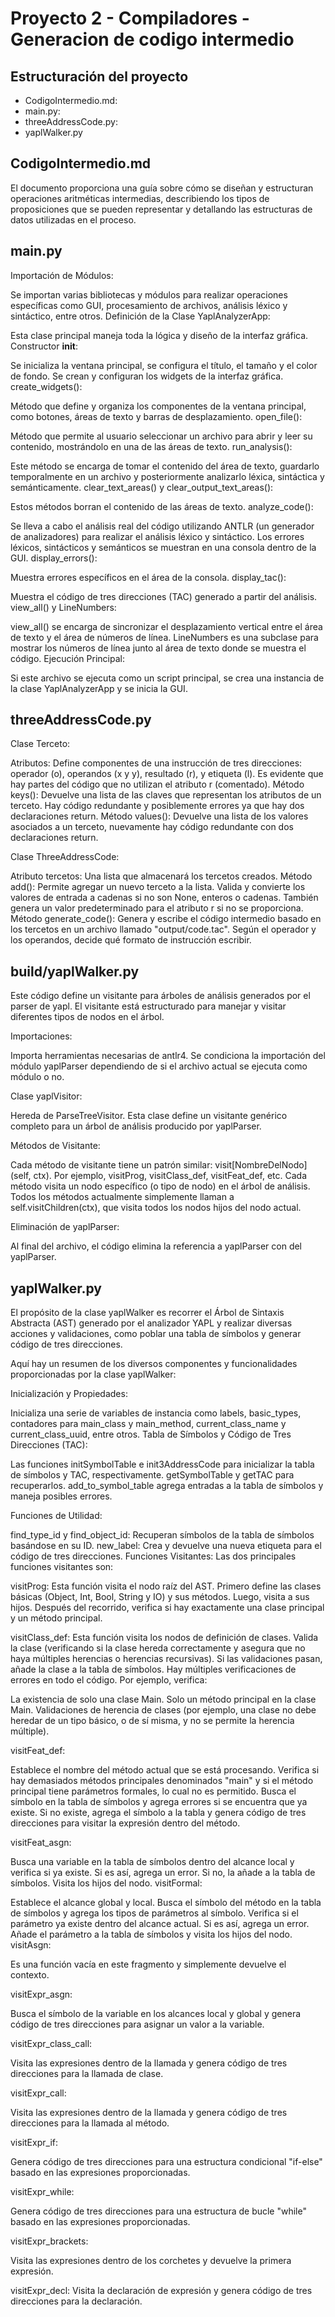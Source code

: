# Proyecto 2 - Compiladores - Generacion de codigo intermedio

## Estructuración del proyecto

- CodigoIntermedio.md:
- main.py:
- threeAddressCode.py:
- yaplWalker.py

## CodigoIntermedio.md

El documento proporciona una guía sobre cómo se diseñan y estructuran operaciones aritméticas intermedias, describiendo los tipos de proposiciones que se pueden representar y detallando las estructuras de datos utilizadas en el proceso.

## main.py

Importación de Módulos:

Se importan varias bibliotecas y módulos para realizar operaciones específicas como GUI, procesamiento de archivos, análisis léxico y sintáctico, entre otros.
Definición de la Clase YaplAnalyzerApp:

Esta clase principal maneja toda la lógica y diseño de la interfaz gráfica.
Constructor __init__:

Se inicializa la ventana principal, se configura el título, el tamaño y el color de fondo.
Se crean y configuran los widgets de la interfaz gráfica.
create_widgets():

Método que define y organiza los componentes de la ventana principal, como botones, áreas de texto y barras de desplazamiento.
open_file():

Método que permite al usuario seleccionar un archivo para abrir y leer su contenido, mostrándolo en una de las áreas de texto.
run_analysis():

Este método se encarga de tomar el contenido del área de texto, guardarlo temporalmente en un archivo y posteriormente analizarlo léxica, sintáctica y semánticamente.
clear_text_areas() y clear_output_text_areas():

Estos métodos borran el contenido de las áreas de texto.
analyze_code():

Se lleva a cabo el análisis real del código utilizando ANTLR (un generador de analizadores) para realizar el análisis léxico y sintáctico. Los errores léxicos, sintácticos y semánticos se muestran en una consola dentro de la GUI.
display_errors():

Muestra errores específicos en el área de la consola.
display_tac():

Muestra el código de tres direcciones (TAC) generado a partir del análisis.
view_all() y LineNumbers:

view_all() se encarga de sincronizar el desplazamiento vertical entre el área de texto y el área de números de línea.
LineNumbers es una subclase para mostrar los números de línea junto al área de texto donde se muestra el código.
Ejecución Principal:

Si este archivo se ejecuta como un script principal, se crea una instancia de la clase YaplAnalyzerApp y se inicia la GUI.

## threeAddressCode.py

Clase Terceto:

Atributos: Define componentes de una instrucción de tres direcciones: operador (o), operandos (x y y), resultado (r), y etiqueta (l). Es evidente que hay partes del código que no utilizan el atributo r (comentado).
Método keys(): Devuelve una lista de las claves que representan los atributos de un terceto. Hay código redundante y posiblemente errores ya que hay dos declaraciones return.
Método values(): Devuelve una lista de los valores asociados a un terceto, nuevamente hay código redundante con dos declaraciones return.

Clase ThreeAddressCode:

Atributo tercetos: Una lista que almacenará los tercetos creados.
Método add(): Permite agregar un nuevo terceto a la lista. Valida y convierte los valores de entrada a cadenas si no son None, enteros o cadenas. También genera un valor predeterminado para el atributo r si no se proporciona.
Método generate_code(): Genera y escribe el código intermedio basado en los tercetos en un archivo llamado "output/code.tac". Según el operador y los operandos, decide qué formato de instrucción escribir.

## build/yaplWalker.py

Este código define un visitante para árboles de análisis generados por el parser de yapl. El visitante está estructurado para manejar y visitar diferentes tipos de nodos en el árbol.

Importaciones:

Importa herramientas necesarias de antlr4.
Se condiciona la importación del módulo yaplParser dependiendo de si el archivo actual se ejecuta como módulo o no.

Clase yaplVisitor:

Hereda de ParseTreeVisitor.
Esta clase define un visitante genérico completo para un árbol de análisis producido por yaplParser.

Métodos de Visitante:

Cada método de visitante tiene un patrón similar: visit[NombreDelNodo](self, ctx).
Por ejemplo, visitProg, visitClass_def, visitFeat_def, etc.
Cada método visita un nodo específico (o tipo de nodo) en el árbol de análisis.
Todos los métodos actualmente simplemente llaman a self.visitChildren(ctx), que visita todos los nodos hijos del nodo actual.

Eliminación de yaplParser:

Al final del archivo, el código elimina la referencia a yaplParser con del yaplParser.

## yaplWalker.py

El propósito de la clase yaplWalker es recorrer el Árbol de Sintaxis Abstracta (AST) generado por el analizador YAPL y realizar diversas acciones y validaciones, como poblar una tabla de símbolos y generar código de tres direcciones.

Aquí hay un resumen de los diversos componentes y funcionalidades proporcionadas por la clase yaplWalker:

Inicialización y Propiedades:

Inicializa una serie de variables de instancia como labels, basic_types, contadores para main_class y main_method, current_class_name y current_class_uuid, entre otros.
Tabla de Símbolos y Código de Tres Direcciones (TAC):

Las funciones initSymbolTable e init3AddressCode para inicializar la tabla de símbolos y TAC, respectivamente.
getSymbolTable y getTAC para recuperarlos.
add_to_symbol_table agrega entradas a la tabla de símbolos y maneja posibles errores.

Funciones de Utilidad:

find_type_id y find_object_id: Recuperan símbolos de la tabla de símbolos basándose en su ID.
new_label: Crea y devuelve una nueva etiqueta para el código de tres direcciones.
Funciones Visitantes: Las dos principales funciones visitantes son:

visitProg: Esta función visita el nodo raíz del AST. Primero define las clases básicas (Object, Int, Bool, String y IO) y sus métodos. Luego, visita a sus hijos. Después del recorrido, verifica si hay exactamente una clase principal y un método principal.

visitClass_def: Esta función visita los nodos de definición de clases. Valida la clase (verificando si la clase hereda correctamente y asegura que no haya múltiples herencias o herencias recursivas). Si las validaciones pasan, añade la clase a la tabla de símbolos.
Hay múltiples verificaciones de errores en todo el código. Por ejemplo, verifica:

La existencia de solo una clase Main.
Solo un método principal en la clase Main.
Validaciones de herencia de clases (por ejemplo, una clase no debe heredar de un tipo básico, o de sí misma, y no se permite la herencia múltiple).

visitFeat_def:

Establece el nombre del método actual que se está procesando.
Verifica si hay demasiados métodos principales denominados "main" y si el método principal tiene parámetros formales, lo cual no es permitido.
Busca el símbolo en la tabla de símbolos y agrega errores si se encuentra que ya existe.
Si no existe, agrega el símbolo a la tabla y genera código de tres direcciones para visitar la expresión dentro del método.

visitFeat_asgn:

Busca una variable en la tabla de símbolos dentro del alcance local y verifica si ya existe. Si es así, agrega un error. Si no, la añade a la tabla de símbolos.
Visita los hijos del nodo.
visitFormal:

Establece el alcance global y local.
Busca el símbolo del método en la tabla de símbolos y agrega los tipos de parámetros al símbolo.
Verifica si el parámetro ya existe dentro del alcance actual. Si es así, agrega un error.
Añade el parámetro a la tabla de símbolos y visita los hijos del nodo.
visitAsgn:

Es una función vacía en este fragmento y simplemente devuelve el contexto.

visitExpr_asgn:

Busca el símbolo de la variable en los alcances local y global y genera código de tres direcciones para asignar un valor a la variable.

visitExpr_class_call:

Visita las expresiones dentro de la llamada y genera código de tres direcciones para la llamada de clase.

visitExpr_call:

Visita las expresiones dentro de la llamada y genera código de tres direcciones para la llamada al método.

visitExpr_if:

Genera código de tres direcciones para una estructura condicional "if-else" basado en las expresiones proporcionadas.

visitExpr_while:

Genera código de tres direcciones para una estructura de bucle "while" basado en las expresiones proporcionadas.

visitExpr_brackets:

Visita las expresiones dentro de los corchetes y devuelve la primera expresión.

visitExpr_decl:
Visita la declaración de expresión y genera código de tres direcciones para la declaración.
